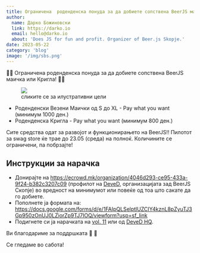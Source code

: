 ```yaml
---
title: Ограничена  роденденска понуда за да добиете сопствена BeerJS маичка или Кригла!
author:
  name: Дарко Божиновски
  link: https://darko.io
  email: hello@darko.io
  about: 'Does JS for fun and profit. Organizer of Beer.js Skopje.'
date: 2023-05-22
category: 'blog'
image: '/img/sbs.png'
---
```


🚨🚨 Ограничена роденденска понуда за да добиете сопствена BeerJS маичка или Кригла! 🚨🚨

<figure>
  <img src="/img/sbs.png" /> 
  <figcaption class="text-center">сликите се за илустративни цели</figcaption>

</figure>

- Роденденски Везени Маички од S до XL - Pay what you want (минимум 1000 ден.)
- Роденденска Кригла - Pay what you want (минимум 800 ден.)

Сите средства одат за развојот и функционирањето на BeerJS!! Пилотот за swag store ќе трае до 23.05 (среда) на полноќ.
Количините се ограничени, па побрзајте!

## Инструкции за нарачка

- Донирајте на https://ecrowd.mk/organization/4046d293-ce95-433a-9f24-b382c3207c09 (профилот на
  [DeveD](https://deved.mk), организацијата зад BeerJS Скопје) во вредност на минимумот или повеќе од тоа што сакате да
  го добиете.
- Пополнете ја формата на:
  https://docs.google.com/forms/d/e/1FAIpQLSelptlUZCIY4kznL8pZyuTJ3Gp950zOnUJ0LZiorZp9TJ7IOQ/viewform?usp=sf_link
- Подигнете си ја нарачката на [vol. 11](/announcements/vol11-announcement/) или од
  [DeveD HQ](https://www.google.com/maps/place/Kosta+Shahov+7,+Skopje+1000/@41.995904,21.4202821,17z/data=!3m1!4b1!4m5!3m4!1s0x1354144bc98cbe3f:0x6d9be1ff81f45ab5!8m2!3d41.9959!4d21.4228624).

Ви благодариме за поддршката 🫶 🍻

Се гледаме во сабота!
